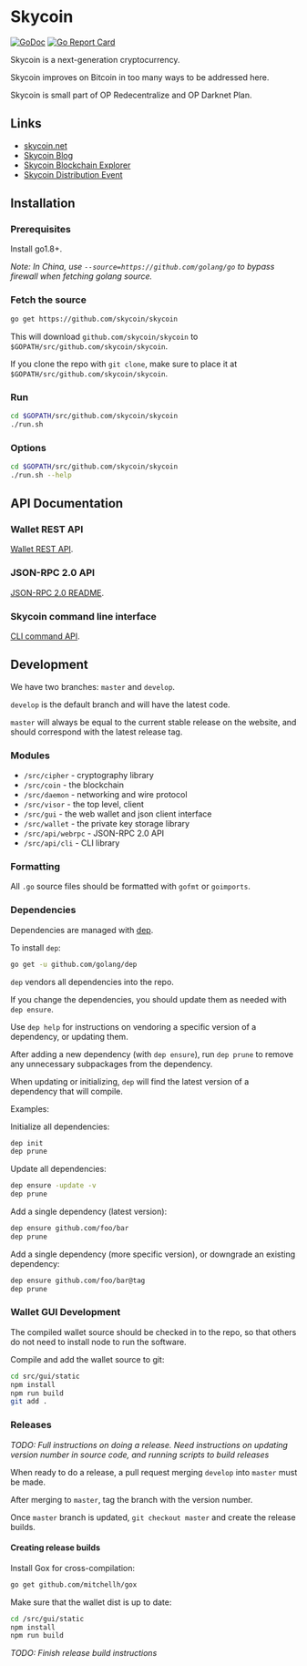# Skycoin

[![GoDoc](https://godoc.org/github.com/skycoin/skycoin?status.svg)](https://godoc.org/github.com/skycoin/skycoin) [![Go Report Card](https://goreportcard.com/badge/github.com/skycoin/skycoin)](https://goreportcard.com/report/github.com/skycoin/skycoin)

Skycoin is a next-generation cryptocurrency.

Skycoin improves on Bitcoin in too many ways to be addressed here.

Skycoin is small part of OP Redecentralize and OP Darknet Plan.

## Links

* [skycoin.net](https://www.skycoin.net)
* [Skycoin Blog](https://blog.skycoin.net)
* [Skycoin Blockchain Explorer](https://explorer.skycoin.net)
* [Skycoin Distribution Event](https://event.skycoin.net)

## Installation

### Prerequisites

Install go1.8+.

*Note: In China, use `--source=https://github.com/golang/go` to bypass firewall when fetching golang source.*

### Fetch the source

```sh
go get https://github.com/skycoin/skycoin
```

This will download `github.com/skycoin/skycoin` to `$GOPATH/src/github.com/skycoin/skycoin`.

If you clone the repo with `git clone`, make sure to place it at `$GOPATH/src/github.com/skycoin/skycoin`.

### Run

```sh
cd $GOPATH/src/github.com/skycoin/skycoin
./run.sh
```

### Options

```sh
cd $GOPATH/src/github.com/skycoin/skycoin
./run.sh --help
```

## API Documentation

### Wallet REST API

[Wallet REST API](src/gui/README.md).

### JSON-RPC 2.0 API

[JSON-RPC 2.0 README](src/api/webrpc/README.md).

### Skycoin command line interface

[CLI command API](cmd/cli/README.md).

## Development

We have two branches: `master` and `develop`.

`develop` is the default branch and will have the latest code.

`master` will always be equal to the current stable release on the website, and should correspond with the latest release tag.

### Modules

* `/src/cipher` - cryptography library
* `/src/coin` - the blockchain
* `/src/daemon` - networking and wire protocol
* `/src/visor` - the top level, client
* `/src/gui` - the web wallet and json client interface
* `/src/wallet` - the private key storage library
* `/src/api/webrpc` - JSON-RPC 2.0 API
* `/src/api/cli` - CLI library

### Formatting

All `.go` source files should be formatted with `gofmt` or `goimports`.

### Dependencies

Dependencies are managed with [dep](https://github.com/golang/dep).

To install `dep`:

```sh
go get -u github.com/golang/dep
```

`dep` vendors all dependencies into the repo.

If you change the dependencies, you should update them as needed with `dep ensure`.

Use `dep help` for instructions on vendoring a specific version of a dependency, or updating them.

After adding a new dependency (with `dep ensure`), run `dep prune` to remove any unnecessary subpackages from the dependency.

When updating or initializing, `dep` will find the latest version of a dependency that will compile.

Examples:

Initialize all dependencies:

```sh
dep init
dep prune
```

Update all dependencies:

```sh
dep ensure -update -v
dep prune
```

Add a single dependency (latest version):

```sh
dep ensure github.com/foo/bar
dep prune
```

Add a single dependency (more specific version), or downgrade an existing dependency:

```sh
dep ensure github.com/foo/bar@tag
dep prune
```

### Wallet GUI Development

The compiled wallet source should be checked in to the repo, so that others do not need to install node to run the software.

Compile and add the wallet source to git:

```sh
cd src/gui/static
npm install
npm run build
git add .
```

### Releases

*TODO: Full instructions on doing a release. Need instructions on updating version number in source code, and running scripts to build releases*

When ready to do a release, a pull request merging `develop` into `master` must be made.

After merging to `master`, tag the branch with the version number.

Once `master` branch is updated, `git checkout master` and create the release builds.

#### Creating release builds

Install Gox for cross-compilation:

```sh
go get github.com/mitchellh/gox
```

Make sure that the wallet dist is up to date:

```sh
cd /src/gui/static
npm install
npm run build
```

*TODO: Finish release build instructions*
